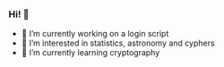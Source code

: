 ### Hi! 👋

- 🔭 I’m currently working on a login script
- 👀 I’m interested in statistics, astronomy and cyphers
- 🌱 I’m currently learning cryptography
